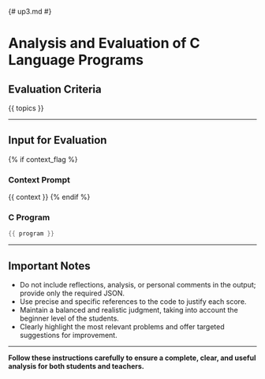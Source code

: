 {# up3.md #}
# Analysis and Evaluation of C Language Programs

## Evaluation Criteria

{{ topics }}

---

## Input for Evaluation

{% if context_flag %}
### Context Prompt

{{ context }}
{% endif %}

### C Program

```c
{{ program }}
```

---

## Important Notes

- Do not include reflections, analysis, or personal comments in the output; provide only the required JSON.
- Use precise and specific references to the code to justify each score.
- Maintain a balanced and realistic judgment, taking into account the beginner level of the students.
- Clearly highlight the most relevant problems and offer targeted suggestions for improvement.

---

**Follow these instructions carefully to ensure a complete, clear, and useful analysis for both students and teachers.**
